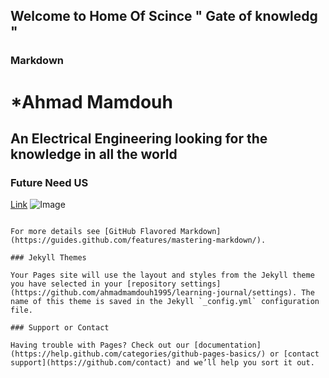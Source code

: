 ## Welcome to Home Of Scince " Gate of knowledg "

### Markdown

# *Ahmad Mamdouh
## An Electrical Engineering looking for the knowledge in all the world 
### Future Need US 

[Link]()
![Image](https://previews.123rf.com/images/urfingus/urfingus1510/urfingus151000098/46068724-concept-of-training-wooden-bookshelf-full-of-books-in-form-of-house-the-home-of-knowledge-homework-a.jpg)
```

For more details see [GitHub Flavored Markdown](https://guides.github.com/features/mastering-markdown/).

### Jekyll Themes

Your Pages site will use the layout and styles from the Jekyll theme you have selected in your [repository settings](https://github.com/ahmadmamdouh1995/learning-journal/settings). The name of this theme is saved in the Jekyll `_config.yml` configuration file.

### Support or Contact

Having trouble with Pages? Check out our [documentation](https://help.github.com/categories/github-pages-basics/) or [contact support](https://github.com/contact) and we’ll help you sort it out.
